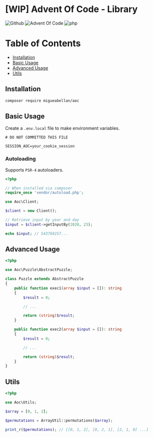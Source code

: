 # [WIP] Advent Of Code - Library

![Github](https://github.com/migueabellan/aoc/workflows/Test/badge.svg)
![Advent Of Code](https://img.shields.io/badge/Advent%20Of%20Code-library-orange?style=flat-square)
![php](https://img.shields.io/github/languages/top/migueabellan/aoc?style=flat-square)

# Table of Contents

- [Installation](#installation)
- [Basic Usage](#basic-usage)
- [Advanced Usage](#advanced-usage)
- [Utils](#utils)

## Installation

```sh
composer require migueabellan/aoc
```

## Basic Usage

Create a `.env.local` file to make environment variables.

```
# DO NOT COMMITTED THIS FILE

SESSION_AOC=your_cookie_session
```

### Autoloading

Supports `PSR-4` autoloaders.

```php
<?php

// When installed via composer
require_once 'vendor/autoload.php';

use Aoc\Client;

$client = new Client();

// Retrieve input by year and day
$input = $client->getInputBy(2020, 23);

echo $input; // 543769257...
```

## Advanced Usage

```php
<?php

use Aoc\Puzzle\AbstractPuzzle;

class Puzzle extends AbstractPuzzle
{
    public function exec1(array $input = []): string
    {
        $result = 0;

        // ...

        return (string)$result;
    }

    public function exec2(array $input = []): string
    {
        $result = 0;

        // ...

        return (string)$result;
    }
}
```

## Utils

```php
<?php

use Aoc\Utils;

$array = [0, 1, 2];

$permutations = ArrayUtil::permutations($array);

print_r($permutations); // [[0, 1, 2], [0, 2, 1], [2, 1, 0] ...]
```